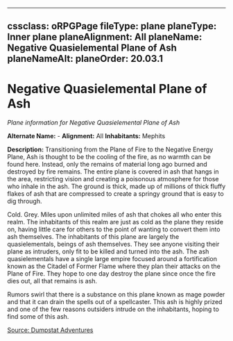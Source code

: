
---
cssclass: oRPGPage
fileType: plane
planeType: Inner plane
planeAlignment: All
planeName: Negative Quasielemental Plane of Ash
planeNameAlt: 
planeOrder: 20.03.1
---
# Negative Quasielemental Plane of Ash
*Plane information for Negative Quasielemental Plane of Ash*

**Alternate Name:**  - 
**Alignment:** All
**Inhabitants:** Mephits

**Description:** Transitioning from the Plane of Fire to the Negative Energy Plane, Ash is thought to be the cooling of the fire, as no warmth can be found here. Instead, only the remains of material long ago burned and destroyed by fire remains. The entire plane is covered in ash that hangs in the area, restricting vision and creating a poisonous atmosphere for those who inhale in the ash. The ground is thick, made up of millions of thick fluffy flakes of ash that are compressed to create a springy ground that is easy to dig through.

Cold. Grey. Miles upon unlimited miles of ash that chokes all who enter this realm. The inhabitants of this realm are just as cold as the plane they reside on, having little care for others to the point of wanting to convert them into ash themselves. The inhabitants of this plane are largely the quasielementals, beings of ash themselves. They see anyone visiting their plane as intruders, only fit to be killed and turned into the ash. The ash quasielementals have a single large empire focused around a fortification known as the Citadel of Former Flame where they plan their attacks on the Plane of Fire. They hope to one day destroy the plane since once the fire dies out, all that remains is ash.

Rumors swirl that there is a substance on this plane known as mage powder and that it can drain the spells out of a spellcaster. This ash is highly prized and one of the few reasons outsiders intrude on the inhabitants, hoping to find some of this ash.

[Source: Dumpstat Adventures](https://dumpstatadventures.com/)